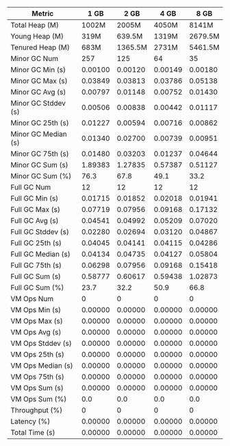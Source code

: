 | Metric | 1 GB | 2 GB | 4 GB | 8 GB |
|------|----|----|----|----|
| Total Heap (M) | 1002M | 2005M | 4050M | 8141M |
| Young Heap (M) | 319M | 639.5M | 1319M | 2679.5M |
| Tenured Heap (M) | 683M | 1365.5M | 2731M | 5461.5M |
| Minor GC Num | 257 | 125 | 64 | 35 |
| Minor GC Min (s) | 0.00100 | 0.00120 | 0.00149 | 0.00180 |
| Minor GC Max (s) | 0.03849 | 0.03813 | 0.03786 | 0.05138 |
| Minor GC Avg (s) | 0.00797 | 0.01148 | 0.00752 | 0.01430 |
| Minor GC Stddev (s) | 0.00506 | 0.00838 | 0.00442 | 0.01117 |
| Minor GC 25th (s) | 0.01227 | 0.00594 | 0.00716 | 0.00862 |
| Minor GC Median (s) | 0.01340 | 0.02700 | 0.00739 | 0.00951 |
| Minor GC 75th (s) | 0.01480 | 0.03203 | 0.01237 | 0.04644 |
| Minor GC Sum (s) | 1.89383 | 1.27835 | 0.57387 | 0.51127 |
| Minor GC Sum (%) | 76.3 | 67.8 | 49.1 | 33.2 |
| Full GC Num | 12 | 12 | 12 | 12 |
| Full GC Min (s) | 0.01715 | 0.01852 | 0.02018 | 0.01941 |
| Full GC Max (s) | 0.07719 | 0.07956 | 0.09168 | 0.17132 |
| Full GC Avg (s) | 0.04541 | 0.04992 | 0.05209 | 0.07020 |
| Full GC Stddev (s) | 0.02280 | 0.02694 | 0.03120 | 0.04867 |
| Full GC 25th (s) | 0.04045 | 0.04141 | 0.04115 | 0.04286 |
| Full GC Median (s) | 0.04134 | 0.04735 | 0.04127 | 0.05804 |
| Full GC 75th (s) | 0.06298 | 0.07956 | 0.09168 | 0.15418 |
| Full GC Sum (s) | 0.58777 | 0.60617 | 0.59438 | 1.02873 |
| Full GC Sum (%) | 23.7 | 32.2 | 50.9 | 66.8 |
| VM Ops Num | 0 | 0 | 0 | 0 |
| VM Ops Min (s) | 0.00000 | 0.00000 | 0.00000 | 0.00000 |
| VM Ops Max (s) | 0.00000 | 0.00000 | 0.00000 | 0.00000 |
| VM Ops Avg (s) | 0.00000 | 0.00000 | 0.00000 | 0.00000 |
| VM Ops Stddev (s) | 0.00000 | 0.00000 | 0.00000 | 0.00000 |
| VM Ops 25th (s) | 0.00000 | 0.00000 | 0.00000 | 0.00000 |
| VM Ops Median (s) | 0.00000 | 0.00000 | 0.00000 | 0.00000 |
| VM Ops 75th (s) | 0.00000 | 0.00000 | 0.00000 | 0.00000 |
| VM Ops Sum (s) | 0.00000 | 0.00000 | 0.00000 | 0.00000 |
| VM Ops Sum (%) | 0.0 | 0.0 | 0.0 | 0.0 |
| Throughput (%) | 0 | 0 | 0 | 0 |
| Latency (%) | 0.00000 | 0.00000 | 0.00000 | 0.00000 |
| Total Time (s) | 0.00000 | 0.00000 | 0.00000 | 0.00000 |
